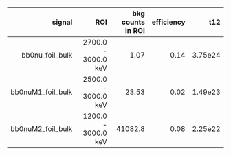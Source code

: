 | **signal**          | **ROI**             | **bkg counts in ROI** | **efficiency** | **t12** |
|--------------------:|--------------------:|----------------------:|---------------:|--------:|
| bb0nu\_foil\_bulk   | 2700.0 - 3000.0 keV | 1.07                  | 0.14           | 3.75e24 |
| bb0nuM1\_foil\_bulk | 2500.0 - 3000.0 keV | 23.53                 | 0.02           | 1.49e23 |
| bb0nuM2\_foil\_bulk | 1200.0 - 3000.0 keV | 41082.8               | 0.08           | 2.25e22 |
